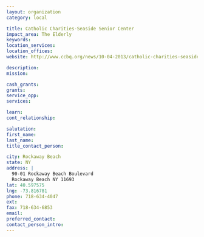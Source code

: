 ```yaml
---
layout: organization
category: local

title: Catholic Charities-Seaside Senior Center
impact_area: The Elderly
keywords: 
location_services: 
location_offices: 
website: http://www.ccbq.org/news/10-04-2013/catholic-charities-seaside-senior-center-re-opened-new-location-nearly-one-year-afte

description: 
mission: 

cash_grants: 
grants: 
service_opp: 
services: 

learn: 
cont_relationship: 

salutation: 
first_name: 
last_name: 
title_contact_person: 

city: Rockaway Beach
state: NY
address: |
  90-01 Rockaway Beach Boulevard  
  Rockaway Beach NY 11693
lat: 40.597575
lng: -73.816781
phone: 718-634-4047
ext: 
fax: 718-634-6853
email: 
preferred_contact: 
contact_person_intro: 
---
```

